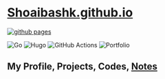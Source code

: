 # [Shoaibashk.github.io](https://shoaibashk.github.io/)

[![github pages](https://github.com/Shoaibashk/Shoaibashk.github.io/actions/workflows/gh-pages.yml/badge.svg?branch=master)](https://github.com/Shoaibashk/Shoaibashk.github.io/actions/workflows/gh-pages.yml)

![Go](https://img.shields.io/badge/go-%2300ADD8.svg?style=for-the-badge&logo=go&logoColor=white)
![Hugo](https://img.shields.io/badge/Hugo-black.svg?style=for-the-badge&logo=Hugo)
![GitHub Actions](https://img.shields.io/badge/github%20actions-%232671E5.svg?style=for-the-badge&logo=githubactions&logoColor=white)
![Portfolio](https://img.shields.io/badge/Portfolio-%23000000.svg?style=for-the-badge&logo=firefox&logoColor=#FF7139)

## My Profile, Projects, Codes, [Notes](https://shoaibashk.github.io/notes/)
